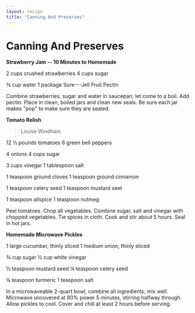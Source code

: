 ```yaml
---
layout: recipe
title: "Canning And Preserves"
---
```


# Canning And Preserves

**Strawberry Jam -- 10 Minutes to Homemade**

2 cups crushed strawberries 4 cups sugar

¾ cup water 1 package Sure---Jell Fruit Pectin

Combine strawberries, sugar and water in saucepan; let come to a boil.
Add pectin. Place in clean, boiled jars and clean new seals. Be sure
each jar makes "pop" to make sure they are sealed.

**Tomato Relish**

> Louise Windham

12 ½ pounds tomatoes 6 green bell peppers

4 onions 4 cups sugar

3 cups vinegar 1 tablespoon salt

1 teaspoon ground cloves 1 teaspoon ground cinnamon

1 teaspoon celery seed 1 teaspoon mustard seet

1 teaspoon allspice 1 teaspoon nutmeg

Peel tomatoes. Chop all vegetables. Combine sugar, salt and vinegar with
chopped vegetables. Tie spices in cloth. Cook and stir about 5 hours.
Seal in hot jars.

**Homemade Microwave Pickles**

1 large cucumber, thinly sliced 1 medium onion, thinly sliced

¾ cup sugar ½ cup white vinegar

½ teaspoon mustard seed ¼ teaspoon celery seed

¼ teaspoon turmeric 1 teaspoon salt

In a microwaveable 2-quart bowl, combine all ingredients; mix well.
Microwave uncovered at 80% power 5 minutes, stirring halfway through.
Allow pickles to cool. Cover and chill at least 2 hours before serving.

